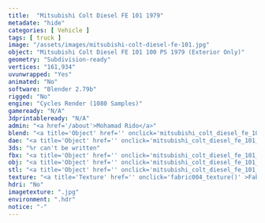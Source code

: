```yaml
---
title:  "Mitsubishi Colt Diesel FE 101 1979"
metadate: "hide"
categories: [ Vehicle ]
tags: [ truck ]
image: "/assets/images/mitsubishi-colt-diesel-fe-101.jpg"
object: "Mitsubishi Colt Diesel FE 101 100 PS 1979 (Exterior Only)"
geometry: "Subdivision-ready"
vertices: "161,934"
uvunwrapped: "Yes"
animated: "No"
software: "Blender 2.79b"
rigged: "No"
engine: "Cycles Render (1080 Samples)"
gameready: "N/A"
3dprintableready: "N/A"
admin: "<a href='/about'>Mohamad Rido</a>"
blend: "<a title='Object' href='' onclick='mitsubishi_colt_diesel_fe_101_blend()' >.zip 10.4 MB</a>"
dae: "<a title='Object' href='' onclick='mitsubishi_colt_diesel_fe_101_dae()' >.zip 4.7 MB</a>"
3ds: "%r can't be written"
fbx: "<a title='Object' href='' onclick='mitsubishi_colt_diesel_fe_101_fbx()' >.zip 6.6 MB</a>"
obj: "<a title='Object' href='' onclick='mitsubishi_colt_diesel_fe_101_obj()' >.zip 4.2 MB</a>"
stl: "<a title='Object' href='' onclick='mitsubishi_colt_diesel_fe_101_stl()' >.zip 6.3 MB</a>"
texture: "<a title='Texture' href='' onclick='fabric004_texture()' >Fabric004</a>"
hdri: "No"
imagetexture: ".jpg"
environment: ".hdr"
notice: "-"
---
```

